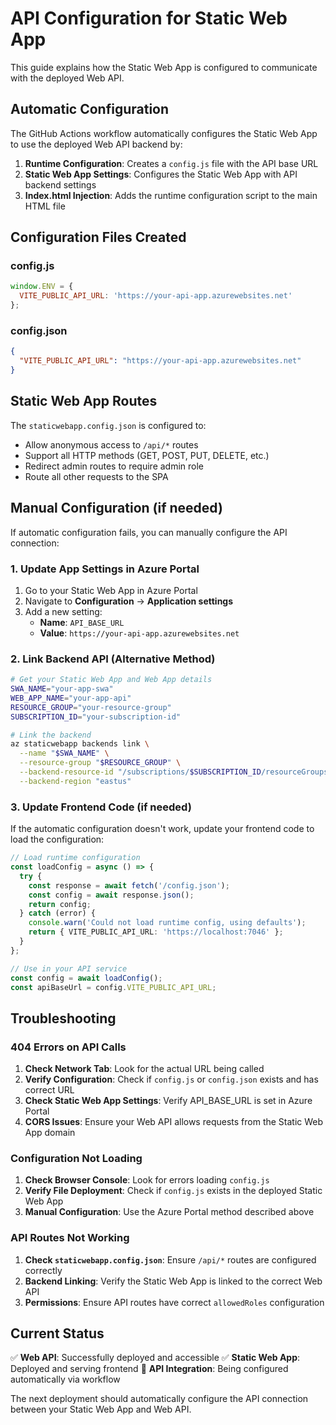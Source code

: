 # API Configuration for Static Web App

This guide explains how the Static Web App is configured to communicate with the deployed Web API.

## Automatic Configuration

The GitHub Actions workflow automatically configures the Static Web App to use the deployed Web API backend by:

1. **Runtime Configuration**: Creates a `config.js` file with the API base URL
2. **Static Web App Settings**: Configures the Static Web App with API backend settings
3. **Index.html Injection**: Adds the runtime configuration script to the main HTML file

## Configuration Files Created

### config.js
```javascript
window.ENV = {
  VITE_PUBLIC_API_URL: 'https://your-api-app.azurewebsites.net'
};
```

### config.json
```json
{
  "VITE_PUBLIC_API_URL": "https://your-api-app.azurewebsites.net"
}
```

## Static Web App Routes

The `staticwebapp.config.json` is configured to:
- Allow anonymous access to `/api/*` routes
- Support all HTTP methods (GET, POST, PUT, DELETE, etc.)
- Redirect admin routes to require admin role
- Route all other requests to the SPA

## Manual Configuration (if needed)

If automatic configuration fails, you can manually configure the API connection:

### 1. Update App Settings in Azure Portal

1. Go to your Static Web App in Azure Portal
2. Navigate to **Configuration** → **Application settings**
3. Add a new setting:
   - **Name**: `API_BASE_URL`
   - **Value**: `https://your-api-app.azurewebsites.net`

### 2. Link Backend API (Alternative Method)

```bash
# Get your Static Web App and Web App details
SWA_NAME="your-app-swa"
WEB_APP_NAME="your-app-api"
RESOURCE_GROUP="your-resource-group"
SUBSCRIPTION_ID="your-subscription-id"

# Link the backend
az staticwebapp backends link \
  --name "$SWA_NAME" \
  --resource-group "$RESOURCE_GROUP" \
  --backend-resource-id "/subscriptions/$SUBSCRIPTION_ID/resourceGroups/$RESOURCE_GROUP/providers/Microsoft.Web/sites/$WEB_APP_NAME" \
  --backend-region "eastus"
```

### 3. Update Frontend Code (if needed)

If the automatic configuration doesn't work, update your frontend code to load the configuration:

```typescript
// Load runtime configuration
const loadConfig = async () => {
  try {
    const response = await fetch('/config.json');
    const config = await response.json();
    return config;
  } catch (error) {
    console.warn('Could not load runtime config, using defaults');
    return { VITE_PUBLIC_API_URL: 'https://localhost:7046' };
  }
};

// Use in your API service
const config = await loadConfig();
const apiBaseUrl = config.VITE_PUBLIC_API_URL;
```

## Troubleshooting

### 404 Errors on API Calls

1. **Check Network Tab**: Look for the actual URL being called
2. **Verify Configuration**: Check if `config.js` or `config.json` exists and has correct URL
3. **Check Static Web App Settings**: Verify API_BASE_URL is set in Azure Portal
4. **CORS Issues**: Ensure your Web API allows requests from the Static Web App domain

### Configuration Not Loading

1. **Check Browser Console**: Look for errors loading `config.js`
2. **Verify File Deployment**: Check if `config.js` exists in the deployed Static Web App
3. **Manual Configuration**: Use the Azure Portal method described above

### API Routes Not Working

1. **Check `staticwebapp.config.json`**: Ensure `/api/*` routes are configured correctly
2. **Backend Linking**: Verify the Static Web App is linked to the correct Web API
3. **Permissions**: Ensure API routes have correct `allowedRoles` configuration

## Current Status

✅ **Web API**: Successfully deployed and accessible
✅ **Static Web App**: Deployed and serving frontend
🔧 **API Integration**: Being configured automatically via workflow

The next deployment should automatically configure the API connection between your Static Web App and Web API.
